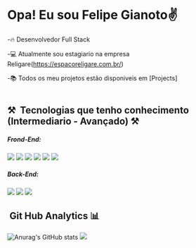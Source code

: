<h1> Opa! Eu sou Felipe Gianoto✌️</h1>

-🔥 Desenvolvedor Full Stack 

-💻 Atualmente sou estagiario na empresa Religare(https://espacoreligare.com.br/)

-📚 Todos os meu projetos estão disponiveis em [Projects]
<br><br>

## ⚒ &nbsp;Tecnologias que tenho conhecimento (Intermediario - Avançado) ⚒

<h5>Frond-End:</h5>
<div class="row">
<img src="https://img.shields.io/badge/HTML5-E34F26?style=for-the-badge&logo=html5&logoColor=white"/>
<img src="https://img.shields.io/badge/CSS3-1572B6?style=for-the-badge&logo=css3&logoColor=white"/>
<img src="https://img.shields.io/badge/JavaScript-F7DF1E?style=for-the-badge&logo=javascript&logoColor=black"/>
<img src="https://img.shields.io/badge/Bootstrap-563D7C?style=for-the-badge&logo=bootstrap&logoColor=white"/>
<img src="https://img.shields.io/badge/Sass-black?style=for-the-badge&logo=sass&logoColor=pink"/>
<img src="https://img.shields.io/badge/React-20232A?style=for-the-badge&logo=react&logoColor=blue"/>

</div>

<h5>Back-End:</h5>
<div class="row">
<img src="https://img.shields.io/badge/Java-ED8B00?style=for-the-badge&logo=java&logoColor=white"/>
<img src="https://img.shields.io/badge/Spring-6DB33F?style=for-the-badge&logo=spring&logoColor=white"/>
<img src="https://img.shields.io/badge/Node.js-black?style=for-the-badge&logo=node.js&logoColor=green"/>
</div>

##  &nbsp;Git Hub Analytics  📊
![Anurag's GitHub stats](https://github-readme-stats.vercel.app/api?username=anuraghazra&show_icons=true&theme=radical)
<img src="![Anurag's GitHub stats](https://github-readme-stats.vercel.app/api?username=anuraghazra&show_icons=true&theme=radical)"/>

